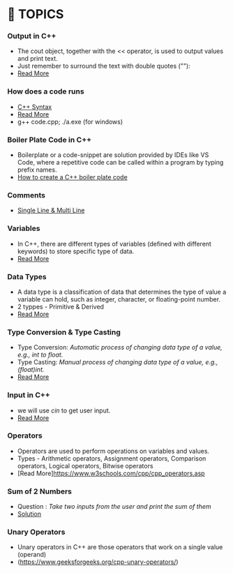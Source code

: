 # 📃 TOPICS

### Output in C++
- The cout object, together with the << operator, is used to output values and print text.
- Just remember to surround the text with double quotes (""):
- [Read More](https://www.w3schools.com/cpp/cpp_output.asp)

### How does a code runs 
- [C++ Syntax](https://www.w3schools.com/cpp/cpp_syntax.asp)
- [Read More](https://sceweb.sce.uhcl.edu/helm/WEBPAGE-Cpp/my_files/TableContents/Module-3/module3page.html)
- g++ code.cpp; ./a.exe (for windows)

### Boiler Plate Code in C++ 
- Boilerplate or a code-snippet are solution provided by IDEs like VS Code, where a repetitive code can be called within a program by typing prefix names.
- [How to create a C++ boiler plate code](https://www.geeksforgeeks.org/how-to-create-the-boilerplate-code-in-vs-code/)

### Comments
- [Single Line & Multi Line](https://www.w3schools.com/cpp/cpp_comments.asp)

### Variables
- In C++, there are different types of variables (defined with different keywords) to store specific type of data. 
- [Read More](https://www.w3schools.com/cpp/cpp_variables.asp)

### Data Types
- A data type is a classification of data that determines the type of value a variable can hold, such as integer, character, or floating-point number.
- 2 typpes - Primitive & Derived
- [Read More](https://www.tutorialspoint.com/cplusplus/cpp_data_types.htm)

### Type Conversion & Type Casting
- Type Conversion: *Automatic process of changing data type of a value, e.g., int to float.*
- Type Casting: *Manual process of changing data type of a value, e.g., (float)int.*
- [Read More](https://www.geeksforgeeks.org/type-conversion-in-c/)

### Input in C++
- we will use *cin* to get user input.
- [Read More](https://www.w3schools.com/cpp/cpp_user_input.asp)

### Operators
- Operators are used to perform operations on variables and values.
- Types - Arithmetic operators, Assignment operators, Comparison operators, Logical operators, Bitwise operators
- [Read More]https://www.w3schools.com/cpp/cpp_operators.asp

### Sum of 2 Numbers
- Question : *Take two inputs from the user and print the sum of them*
- [Solution](https://github.com/Developer-RONNIE/DSA_C_Plus_Plus/blob/main/2-Variables-DataTypes-Operators/code.cpp)

### Unary Operators
- Unary operators in C++ are those operators that work on a single value (operand)
- (https://www.geeksforgeeks.org/cpp-unary-operators/)

